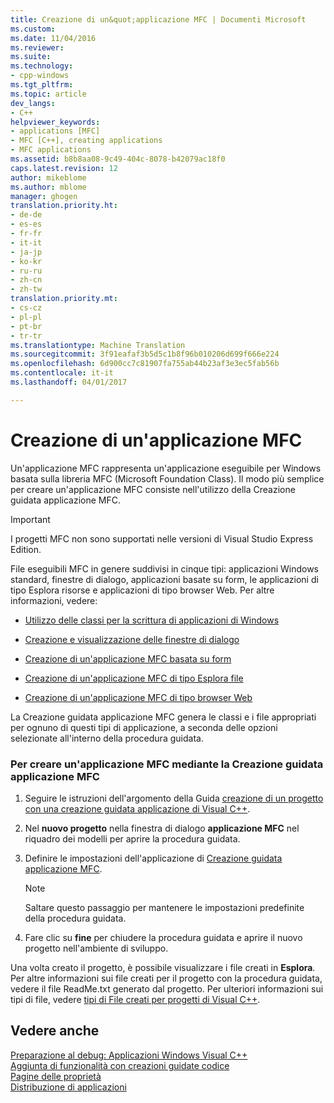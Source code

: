 ```yaml
---
title: Creazione di un&quot;applicazione MFC | Documenti Microsoft
ms.custom: 
ms.date: 11/04/2016
ms.reviewer: 
ms.suite: 
ms.technology:
- cpp-windows
ms.tgt_pltfrm: 
ms.topic: article
dev_langs:
- C++
helpviewer_keywords:
- applications [MFC]
- MFC [C++], creating applications
- MFC applications
ms.assetid: b8b8aa08-9c49-404c-8078-b42079ac18f0
caps.latest.revision: 12
author: mikeblome
ms.author: mblome
manager: ghogen
translation.priority.ht:
- de-de
- es-es
- fr-fr
- it-it
- ja-jp
- ko-kr
- ru-ru
- zh-cn
- zh-tw
translation.priority.mt:
- cs-cz
- pl-pl
- pt-br
- tr-tr
ms.translationtype: Machine Translation
ms.sourcegitcommit: 3f91eafaf3b5d5c1b8f96b010206d699f666e224
ms.openlocfilehash: 6d900cc7c81907fa755ab44b23af3e3ec5fab56b
ms.contentlocale: it-it
ms.lasthandoff: 04/01/2017

---
```

# <a name="creating-an-mfc-application"></a>Creazione di un'applicazione MFC
Un'applicazione MFC rappresenta un'applicazione eseguibile per Windows basata sulla libreria MFC (Microsoft Foundation Class). Il modo più semplice per creare un'applicazione MFC consiste nell'utilizzo della Creazione guidata applicazione MFC.  
  
> [!IMPORTANT]
>  I progetti MFC non sono supportati nelle versioni di Visual Studio Express Edition.  
  
 File eseguibili MFC in genere suddivisi in cinque tipi: applicazioni Windows standard, finestre di dialogo, applicazioni basate su form, le applicazioni di tipo Esplora risorse e applicazioni di tipo browser Web. Per altre informazioni, vedere:  
  
-   [Utilizzo delle classi per la scrittura di applicazioni di Windows](../../mfc/using-the-classes-to-write-applications-for-windows.md)  
  
-   [Creazione e visualizzazione delle finestre di dialogo](../../mfc/creating-and-displaying-dialog-boxes.md)  
  
-   [Creazione di un'applicazione MFC basata su form](../../mfc/reference/creating-a-forms-based-mfc-application.md)  
  
-   [Creazione di un'applicazione MFC di tipo Esplora file](../../mfc/reference/creating-a-file-explorer-style-mfc-application.md)  
  
-   [Creazione di un'applicazione MFC di tipo browser Web](../../mfc/reference/creating-a-web-browser-style-mfc-application.md)  
  
 La Creazione guidata applicazione MFC genera le classi e i file appropriati per ognuno di questi tipi di applicazione, a seconda delle opzioni selezionate all'interno della procedura guidata.  
  
### <a name="to-create-an-mfc-application-using-the-mfc-application-wizard"></a>Per creare un'applicazione MFC mediante la Creazione guidata applicazione MFC  
  
1.  Seguire le istruzioni dell'argomento della Guida [creazione di un progetto con una creazione guidata applicazione di Visual C++](../../ide/creating-desktop-projects-by-using-application-wizards.md).  
  
2.  Nel **nuovo progetto** nella finestra di dialogo **applicazione MFC** nel riquadro dei modelli per aprire la procedura guidata.  
  
3.  Definire le impostazioni dell'applicazione di [Creazione guidata applicazione MFC](../../mfc/reference/mfc-application-wizard.md).  
  
    > [!NOTE]
    >  Saltare questo passaggio per mantenere le impostazioni predefinite della procedura guidata.  
  
4.  Fare clic su **fine** per chiudere la procedura guidata e aprire il nuovo progetto nell'ambiente di sviluppo.  
  
 Una volta creato il progetto, è possibile visualizzare i file creati in **Esplora**. Per altre informazioni sui file creati per il progetto con la procedura guidata, vedere il file ReadMe.txt generato dal progetto. Per ulteriori informazioni sui tipi di file, vedere [tipi di File creati per progetti di Visual C++](../../ide/file-types-created-for-visual-cpp-projects.md).  
  
## <a name="see-also"></a>Vedere anche  
 [Preparazione al debug: Applicazioni Windows Visual C++](http://msdn.microsoft.com/en-us/a8bc54de-41a3-464d-9a12-db9bdcbc1ad5)   
 [Aggiunta di funzionalità con creazioni guidate codice](../../ide/adding-functionality-with-code-wizards-cpp.md)   
 [Pagine delle proprietà](../../ide/property-pages-visual-cpp.md)   
 [Distribuzione di applicazioni](http://msdn.microsoft.com/en-us/4ff8881d-0daf-47e7-bfe7-774c625031b4)


